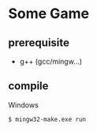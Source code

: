 # Some Game

## prerequisite

* g++ (gcc/mingw...)

## compile

Windows
```sh
$ mingw32-make.exe run
```